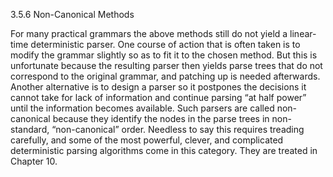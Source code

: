 3.5.6 Non-Canonical Methods

For many practical grammars the above methods still do not yield a linear-time deterministic parser. One course of action that is often taken is to modify the grammar slightly so as to fit it to the chosen method. But this is unfortunate because the resulting parser then yields parse trees that do not correspond to the original grammar, and patching up is needed afterwards. Another alternative is to design a parser so it postpones the decisions it cannot take for lack of information and continue parsing “at half power” until the information becomes available. Such parsers are called non-canonical because they identify the nodes in the parse trees in non-standard, “non-canonical” order. Needless to say this requires treading carefully, and some of the most powerful, clever, and complicated deterministic parsing algorithms come in this category. They are treated in Chapter 10.
